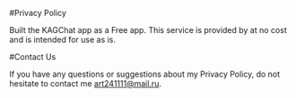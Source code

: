 #Privacy Policy

Built the KAGChat app as a Free app. This service is provided by at no cost and is intended for use as is.

#Contact Us

If you have any questions or suggestions about my Privacy Policy, do not hesitate to contact me art241111@mail.ru.